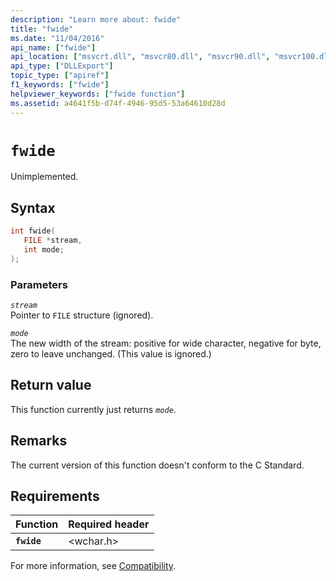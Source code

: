 ```yaml
---
description: "Learn more about: fwide"
title: "fwide"
ms.date: "11/04/2016"
api_name: ["fwide"]
api_location: ["msvcrt.dll", "msvcr80.dll", "msvcr90.dll", "msvcr100.dll", "msvcr100_clr0400.dll", "msvcr110.dll", "msvcr110_clr0400.dll", "msvcr120.dll", "msvcr120_clr0400.dll", "ucrtbase.dll"]
api_type: ["DLLExport"]
topic_type: ["apiref"]
f1_keywords: ["fwide"]
helpviewer_keywords: ["fwide function"]
ms.assetid: a4641f5b-d74f-4946-95d5-53a64610d28d
---
```

# `fwide`

Unimplemented.

## Syntax

```C
int fwide(
   FILE *stream,
   int mode;
);
```

### Parameters

*`stream`*\
Pointer to `FILE` structure (ignored).

*`mode`*\
The new width of the stream: positive for wide character, negative for byte, zero to leave unchanged. (This value is ignored.)

## Return value

This function currently just returns *`mode`*.

## Remarks

The current version of this function doesn't conform to the C Standard.

## Requirements

| Function | Required header |
|---|---|
| **`fwide`** | \<wchar.h> |

For more information, see [Compatibility](../compatibility.md).
